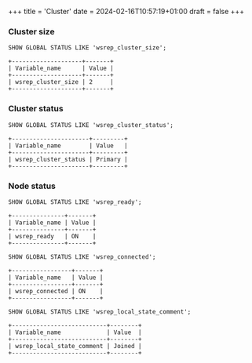 +++
title = 'Cluster'
date = 2024-02-16T10:57:19+01:00
draft = false
+++

### Cluster size

```mysql
SHOW GLOBAL STATUS LIKE 'wsrep_cluster_size';

+--------------------+-------+
| Variable_name      | Value |
+--------------------+-------+
| wsrep_cluster_size | 2     |
+--------------------+-------+
```

### Cluster status

```mysql
SHOW GLOBAL STATUS LIKE 'wsrep_cluster_status';

+----------------------+---------+
| Variable_name        | Value   |
+----------------------+---------+
| wsrep_cluster_status | Primary |
+----------------------+---------+
```


### Node status 

```mysql
SHOW GLOBAL STATUS LIKE 'wsrep_ready';

+---------------+-------+
| Variable_name | Value |
+---------------+-------+
| wsrep_ready   | ON    |
+---------------+-------+
```

```mysql
SHOW GLOBAL STATUS LIKE 'wsrep_connected';

+-----------------+-------+
| Variable_name   | Value |
+-----------------+-------+
| wsrep_connected | ON    |
+-----------------+-------+
```

```mysql
SHOW GLOBAL STATUS LIKE 'wsrep_local_state_comment';

+---------------------------+--------+
| Variable_name             | Value  |
+---------------------------+--------+
| wsrep_local_state_comment | Joined |
+---------------------------+--------+
```
